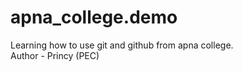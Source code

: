 # apna_college.demo
Learning how to use git and github from apna college.
<br>
Author - Princy (PEC)
